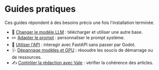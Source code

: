 # Guides pratiques

Ces guides répondent à des besoins précis une fois l'installation terminée.

- 🔄 [Changer le modèle LLM](changer-modele.md) : télécharger et utiliser une autre base.
- ✏️ [Adapter le prompt](adapter-prompt.md) : personnaliser le prompt système.
- 📡 [Utiliser l'API](utiliser-api.md) : interagir avec FastAPI sans passer par Godot.
- 🩺 [Dépannage modèles et GPU](depannage-modeles-gpu.md) : résoudre les soucis de démarrage ou de ressources.
- ✍️ [Contrôler la rédaction avec Vale](qualite-redaction-vale.md) : vérifier la cohérence des articles.
